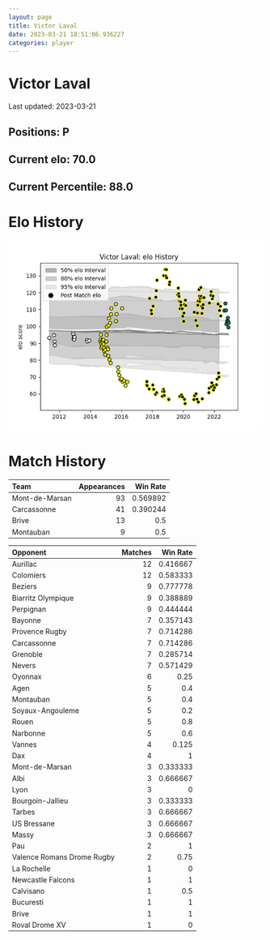 ```yaml
---  
layout: page  
title: Victor Laval  
date: 2023-03-21 18:51:06.936227  
categories: player  
---
```

# Victor Laval


Last updated: 2023-03-21
## Positions: P

## Current elo: 70.0

## Current Percentile: 88.0

# Elo History


![elo history](history_VictorLaval.png)
# Match History


| Team           |   Appearances |   Win Rate |
|:---------------|--------------:|-----------:|
| Mont-de-Marsan |            93 |   0.569892 |
| Carcassonne    |            41 |   0.390244 |
| Brive          |            13 |   0.5      |
| Montauban      |             9 |   0.5      |

| Opponent                   |   Matches |   Win Rate |
|:---------------------------|----------:|-----------:|
| Aurillac                   |        12 |   0.416667 |
| Colomiers                  |        12 |   0.583333 |
| Beziers                    |         9 |   0.777778 |
| Biarritz Olympique         |         9 |   0.388889 |
| Perpignan                  |         9 |   0.444444 |
| Bayonne                    |         7 |   0.357143 |
| Provence Rugby             |         7 |   0.714286 |
| Carcassonne                |         7 |   0.714286 |
| Grenoble                   |         7 |   0.285714 |
| Nevers                     |         7 |   0.571429 |
| Oyonnax                    |         6 |   0.25     |
| Agen                       |         5 |   0.4      |
| Montauban                  |         5 |   0.4      |
| Soyaux-Angouleme           |         5 |   0.2      |
| Rouen                      |         5 |   0.8      |
| Narbonne                   |         5 |   0.6      |
| Vannes                     |         4 |   0.125    |
| Dax                        |         4 |   1        |
| Mont-de-Marsan             |         3 |   0.333333 |
| Albi                       |         3 |   0.666667 |
| Lyon                       |         3 |   0        |
| Bourgoin-Jallieu           |         3 |   0.333333 |
| Tarbes                     |         3 |   0.666667 |
| US Bressane                |         3 |   0.666667 |
| Massy                      |         3 |   0.666667 |
| Pau                        |         2 |   1        |
| Valence Romans Drome Rugby |         2 |   0.75     |
| La Rochelle                |         1 |   0        |
| Newcastle Falcons          |         1 |   1        |
| Calvisano                  |         1 |   0.5      |
| Bucuresti                  |         1 |   1        |
| Brive                      |         1 |   1        |
| Roval Drome XV             |         1 |   0        |